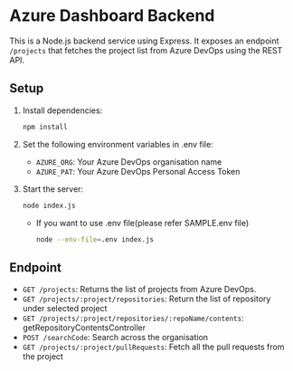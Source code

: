 # Azure Dashboard Backend

This is a Node.js backend service using Express. It exposes an endpoint `/projects` that fetches the project list from Azure DevOps using the REST API.

## Setup

1. Install dependencies:

   ```sh
   npm install
   ```

2. Set the following environment variables in .env file:

   - `AZURE_ORG`: Your Azure DevOps organisation name
   - `AZURE_PAT`: Your Azure DevOps Personal Access Token

3. Start the server:

   ```sh
   node index.js
   ```

   - If you want to use .env file(please refer SAMPLE.env file)

     ```sh
     node --env-file=.env index.js
     ```

## Endpoint

- `GET /projects`: Returns the list of projects from Azure DevOps.
- `GET /projects/:project/repositories`: Return the list of repository under selected project
- `GET /projects/:project/repositories/:repoName/contents`:  getRepositoryContentsController
- `POST /searchCode`: Search across the organisation
- `GET /projects/:project/pullRequests`: Fetch all the pull requests from the project
